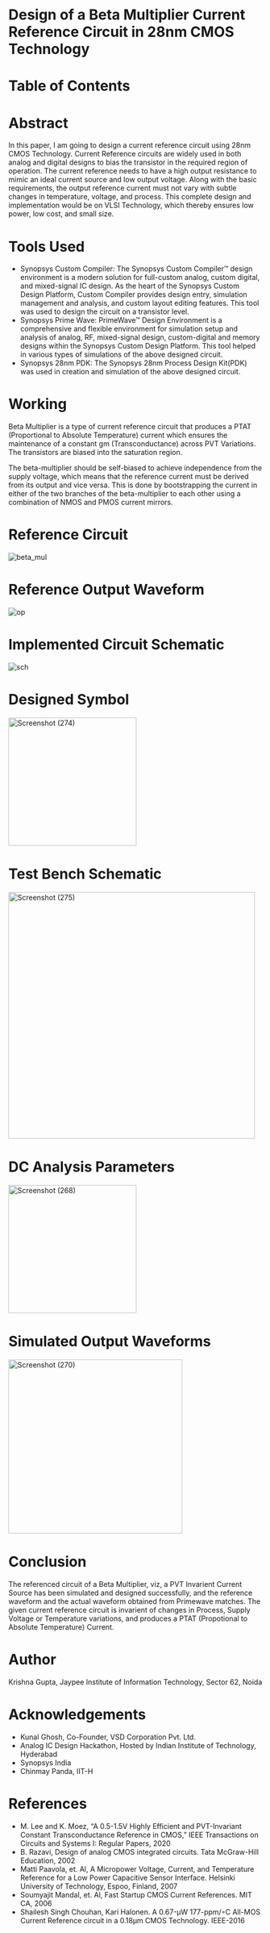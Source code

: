 # Design of a Beta Multiplier Current Reference Circuit in 28nm CMOS Technology

# Table of Contents

# Abstract

In this paper, I am going to design a current reference circuit using 28nm CMOS Technology. Current Reference circuits are widely used in both analog and digital designs to bias the transistor in the required region of operation.
The current reference needs to have a high output resistance to mimic an ideal current source and low output voltage. Along with the basic requirements, the output reference current must not vary with subtle changes in temperature, voltage, and process. 
This complete design and implementation would be on VLSI Technology, which thereby ensures low power, low cost, and small size.

# Tools Used

- Synopsys Custom Compiler: The Synopsys Custom Compiler™ design environment is a modern solution for full-custom analog, custom digital, and mixed-signal IC design. As the heart of the Synopsys Custom Design Platform, Custom Compiler provides design entry, simulation management and analysis, and custom layout editing features. This tool was used to design the circuit on a transistor level.
- Synopsys Prime Wave: PrimeWave™ Design Environment is a comprehensive and flexible environment for simulation setup and analysis of analog, RF, mixed-signal design, custom-digital and memory designs within the Synopsys Custom Design Platform. This tool helped in various types of simulations of the above designed circuit.
- Synopsys 28nm PDK: The Synopsys 28nm Process Design Kit(PDK) was used in creation and simulation of the above designed circuit.

# Working

Beta Multiplier is a type of current reference circuit that produces a PTAT (Proportional to Absolute Temperature) current which ensures the maintenance of a constant gm (Transconductance) across PVT Variations. The transistors are biased into the saturation region.

The beta-multiplier should be self-biased to achieve independence from the supply voltage, which means that the reference current must be derived from its output and vice versa. This is done by bootstrapping the current in either of the two branches of the beta-multiplier to each other using a combination of NMOS and PMOS current mirrors.

# Reference Circuit

![beta_mul](https://user-images.githubusercontent.com/83169108/155857516-c427ae23-de97-4723-b504-7c65060fea08.jpg)

# Reference Output Waveform

![op](https://user-images.githubusercontent.com/83169108/155858085-f5cd85ed-ca19-4a39-a2bb-381ed9c975e2.jpg)

# Implemented Circuit Schematic

![sch](https://user-images.githubusercontent.com/83169108/155883470-52169baf-0160-4db0-ba28-1e50a2a2aae7.jpg)

# Designed Symbol

<img width="254" alt="Screenshot (274)" src="https://user-images.githubusercontent.com/83169108/155883637-a31e2342-6034-4042-a678-9035f4343347.png">

# Test Bench Schematic

<img width="489" alt="Screenshot (275)" src="https://user-images.githubusercontent.com/83169108/155883681-6368a406-ed9c-40c9-b2f5-6a3546ea53f6.png">

# DC Analysis Parameters

<img width="254" alt="Screenshot (268)" src="https://user-images.githubusercontent.com/83169108/155883538-f8de3494-8fdc-4025-a2e0-bbb9295d5230.png">

# Simulated Output Waveforms

<img width="345" alt="Screenshot (270)" src="https://user-images.githubusercontent.com/83169108/155883590-55ad99f1-7d5d-4ebe-b45c-e5db3b8da9c2.png">

# Conclusion

The referenced circuit of a Beta Multiplier, viz, a PVT Invarient Current Source has been simulated and designed successfully, and the reference waveform and the actual waveform obtained from Primewave matches. The given current reference circuit is invarient of changes in Process, Supply Voltage or Temperature variations, and produces a PTAT (Propotional to Absolute Temperature) Current.

# Author

Krishna Gupta, Jaypee Institute of Information Technology, Sector 62, Noida

# Acknowledgements

- Kunal Ghosh, Co-Founder, VSD Corporation Pvt. Ltd. 
- Analog IC Design Hackathon, Hosted by Indian Institute of Technology, Hyderabad
- Synopsys India
- Chinmay Panda, IIT-H

# References

- M. Lee and K. Moez, “A 0.5-1.5V Highly Efficient and PVT-Invariant Constant Transconductance Reference in CMOS,” IEEE Transactions on Circuits and Systems I: Regular Papers, 2020
- B. Razavi, Design of analog CMOS integrated circuits. Tata McGraw-Hill Education, 2002
- Matti Paavola, et. Al, A Micropower Voltage, Current, and Temperature Reference for a Low Power Capacitive Sensor Interface. Helsinki University of Technology, Espoo, Finland, 2007
- Soumyajit Mandal, et. Al, Fast Startup CMOS Current References. MIT CA, 2006
- Shailesh Singh Chouhan, Kari Halonen. A 0.67-μW 177-ppm/◦C All-MOS Current Reference circuit in a 0.18µm CMOS Technology. IEEE-2016
